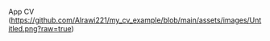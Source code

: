 App CV  
(https://github.com/Alrawi221/my_cv_example/blob/main/assets/images/Untitled.png?raw=true)
